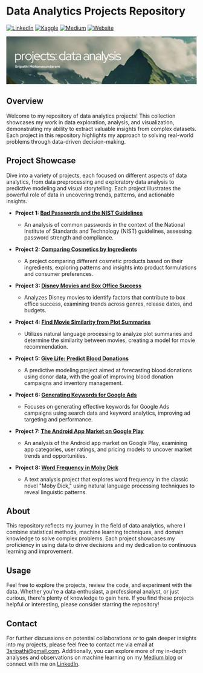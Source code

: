 # Data Analytics Projects Repository
[![LinkedIn](https://img.shields.io/badge/LinkedIn-Connect-8A2BE2)](https://www.linkedin.com/in/sripathi-mohanasundaram/) [![Kaggle](https://img.shields.io/badge/Kaggle-Follow-8A2BE2)](https://www.kaggle.com/microize) [![Medium](https://img.shields.io/badge/Medium-Follow-8A2BE2)](https://medium.com/@3sripathi) [![Website](https://img.shields.io/badge/Website-Connect-8A2BE2)](https://sripathim.com/)

![Data Analytics Portfolio](Projects_Data_Analysis.png)

## Overview
Welcome to my repository of data analytics projects! This collection showcases my work in data exploration, analysis, and visualization, demonstrating my ability to extract valuable insights from complex datasets. Each project in this repository highlights my approach to solving real-world problems through data-driven decision-making.

## Project Showcase
Dive into a variety of projects, each focused on different aspects of data analytics, from data preprocessing and exploratory data analysis to predictive modeling and visual storytelling. Each project illustrates the powerful role of data in uncovering trends, patterns, and actionable insights.

- **Project 1: [Bad Passwords and the NIST Guidelines](https://github.com/microize/Projects_Data_Analytics/blob/master/01.da%3ABad%20passwords%20and%20the%20NIST%20guidelines.ipynb)**
  - An analysis of common passwords in the context of the National Institute of Standards and Technology (NIST) guidelines, assessing password strength and compliance.

- **Project 2: [Comparing Cosmetics by Ingredients](https://github.com/microize/Projects_Data_Analytics/blob/master/02.da%3AComparing%20Cosmetics%20by%20Ingredients.ipynb)**
  - A project comparing different cosmetic products based on their ingredients, exploring patterns and insights into product formulations and consumer preferences.

- **Project 3: [Disney Movies and Box Office Success](https://github.com/microize/Projects_Data_Analytics/blob/master/03.da%3ADisney%20Movies%20and%20Box%20Office%20Success.ipynb)**
  - Analyzes Disney movies to identify factors that contribute to box office success, examining trends across genres, release dates, and budgets.

- **Project 4: [Find Movie Similarity from Plot Summaries](https://github.com/microize/Projects_Data_Analytics/blob/master/04.da%3AFind%20Movie%20Similarity%20from%20Plot%20Summaries.ipynb)**
  - Utilizes natural language processing to analyze plot summaries and determine the similarity between movies, creating a model for movie recommendation.

- **Project 5: [Give Life: Predict Blood Donations](https://github.com/microize/Projects_Data_Analytics/blob/master/05.da%3AGive%20Life_%20Predict%20Blood%20Donations.ipynb)**
  - A predictive modeling project aimed at forecasting blood donations using donor data, with the goal of improving blood donation campaigns and inventory management.

- **Project 6: [Generating Keywords for Google Ads](https://github.com/microize/Projects_Data_Analytics/blob/master/06.da%3AGenerating%20Keywords%20for%20Google%20Ads.ipynb)**
  - Focuses on generating effective keywords for Google Ads campaigns using search data and keyword analytics, improving ad targeting and performance.

- **Project 7: [The Android App Market on Google Play](https://github.com/microize/Projects_Data_Analytics/blob/master/07.da%3AThe%20Android%20App%20Market%20on%20Google%20Play.ipynb)**
  - An analysis of the Android app market on Google Play, examining app categories, user ratings, and pricing models to uncover market trends and opportunities.

- **Project 8: [Word Frequency in Moby Dick](https://github.com/microize/Projects_Data_Analytics/blob/master/08.da%3AWord%20Frequency%20in%20Moby%20Dick.ipynb)**
  - A text analysis project that explores word frequency in the classic novel "Moby Dick," using natural language processing techniques to reveal linguistic patterns.

## About
This repository reflects my journey in the field of data analytics, where I combine statistical methods, machine learning techniques, and domain knowledge to solve complex problems. Each project showcases my proficiency in using data to drive decisions and my dedication to continuous learning and improvement.

## Usage
Feel free to explore the projects, review the code, and experiment with the data. Whether you're a data enthusiast, a professional analyst, or just curious, there's plenty of knowledge to gain here. If you find these projects helpful or interesting, please consider starring the repository!

## Contact
For further discussions on potential collaborations or to gain deeper insights into my projects, please feel free to contact me via email at [3sripathi@gmail.com](mailto:3sripathi@gmail.com). Additionally, you can explore more of my in-depth analyses and observations on machine learning on my [Medium blog](https://medium.com/@3sripathi) or connect with me on [LinkedIn](https://www.linkedin.com/in/sripathi-mohanasundaram/).
